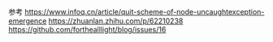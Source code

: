 参考
https://www.infoq.cn/article/quit-scheme-of-node-uncaughtexception-emergence
https://zhuanlan.zhihu.com/p/62210238
https://github.com/forthealllight/blog/issues/16